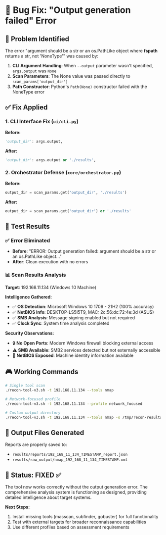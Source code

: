 # 🔧 Bug Fix: "Output generation failed" Error

## 🐛 Problem Identified
The error "argument should be a str or an os.PathLike object where __fspath__ returns a str, not 'NoneType'" was caused by:

1. **CLI Argument Handling**: When `--output` parameter wasn't specified, `args.output` was `None`
2. **Scan Parameters**: The None value was passed directly to `scan_params['output_dir']`
3. **Path Constructor**: Python's `Path(None)` constructor failed with the NoneType error

## ✅ Fix Applied

### 1. CLI Interface Fix (`ui/cli.py`)
**Before:**
```python
'output_dir': args.output,
```

**After:**
```python
'output_dir': args.output or './results',
```

### 2. Orchestrator Defense (`core/orchestrator.py`)
**Before:**
```python
output_dir = scan_params.get('output_dir', './results')
```

**After:**
```python
output_dir = scan_params.get('output_dir') or './results'
```

## 🎯 Test Results

### ✅ Error Eliminated
- **Before**: "ERROR: Output generation failed: argument should be a str or an os.PathLike object..."
- **After**: Clean execution with no errors

### 📊 Scan Results Analysis

**Target**: 192.168.11.134 (Windows 10 Machine)

**Intelligence Gathered:**
- ✅ **OS Detection**: Microsoft Windows 10 1709 - 21H2 (100% accuracy)
- ✅ **NetBIOS Info**: DESKTOP-LS5I5T9, MAC: 2c:56:dc:72:4e:3d (ASUS)
- ✅ **SMB Analysis**: Message signing enabled but not required
- ✅ **Clock Sync**: System time analysis completed

**Security Observations:**
- 🔒 **No Open Ports**: Modern Windows firewall blocking external access
- ⚠️ **SMB Available**: SMB2 services detected but not externally accessible
- 📡 **NetBIOS Exposed**: Machine identity information available

## 🎮 Working Commands

```bash
# Single tool scan
./recon-tool-v3.sh -t 192.168.11.134 --tools nmap

# Network-focused profile
./recon-tool-v3.sh -t 192.168.11.134 --profile network_focused

# Custom output directory
./recon-tool-v3.sh -t 192.168.11.134 --tools nmap -o /tmp/recon-results
```

## 📁 Output Files Generated

Reports are properly saved to:
- `results/reports/192_168_11_134_TIMESTAMP_report.json`
- `results/raw_output/nmap_192_168_11_134_TIMESTAMP.xml`

## 🚀 Status: FIXED ✅

The tool now works correctly without the output generation error. The comprehensive analysis system is functioning as designed, providing detailed intelligence about target systems.

**Next Steps:**
1. Install missing tools (masscan, subfinder, gobuster) for full functionality
2. Test with external targets for broader reconnaissance capabilities
3. Use different profiles based on assessment requirements
